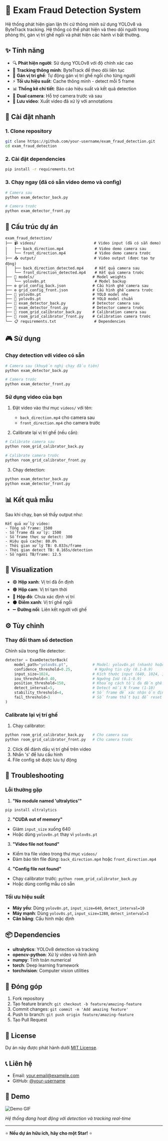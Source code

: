 # 🎯 Exam Fraud Detection System

Hệ thống phát hiện gian lận thi cử thông minh sử dụng YOLOv8 và ByteTrack tracking. Hệ thống có thể phát hiện và theo dõi người trong phòng thi, gán vị trí ghế ngồi và phát hiện các hành vi bất thường.

## ✨ Tính năng

- 🔍 **Phát hiện người**: Sử dụng YOLOv8 với độ chính xác cao
- 🎯 **Tracking thông minh**: ByteTrack để theo dõi liên tục
- 📍 **Gán vị trí ghế**: Tự động gán vị trí ghế ngồi cho từng người
- ⚡ **Tối ưu hiệu suất**: Cache thông minh - detect mỗi 5 frame
- 📊 **Thống kê chi tiết**: Báo cáo hiệu suất và kết quả detection
- 🎥 **Dual camera**: Hỗ trợ camera trước và sau
- 💾 **Lưu video**: Xuất video đã xử lý với annotations

## 🚀 Cài đặt nhanh

### 1. Clone repository
```bash
git clone https://github.com/your-username/exam_fraud_detection.git
cd exam_fraud_detection
```

### 2. Cài đặt dependencies
```bash
pip install -r requirements.txt
```

### 3. Chạy ngay (đã có sẵn video demo và config)
```bash
# Camera sau
python exam_detector_back.py

# Camera trước  
python exam_detector_front.py
```

## 📁 Cấu trúc dự án

```
exam_fraud_detection/
├── 📹 videos/                          # Video input (đã có sẵn demo)
│   ├── back_direction.mp4              # Video demo camera sau
│   └── front_direction.mp4             # Video demo camera trước
├── 📤 output/                          # Video output (được tạo tự động)
│   ├── back_direction_detected.mp4     # Kết quả camera sau
│   └── front_direction_detected.mp4    # Kết quả camera trước
├── 🤖 models/                          # Model weights
│   └── yolov8n.pt                      # Model backup
├── ⚙️ grid_config_back.json            # Cấu hình ghế camera sau
├── ⚙️ grid_config_front.json           # Cấu hình ghế camera trước
├── 🧠 yolov8n.pt                       # YOLO model nhẹ
├── 🧠 yolov8s.pt                       # YOLO model chuẩn
├── 🔧 exam_detector_back.py            # Detector camera sau
├── 🔧 exam_detector_front.py           # Detector camera trước
├── 📐 room_grid_calibrator_back.py     # Calibration camera sau
├── 📐 room_grid_calibrator_front.py    # Calibration camera trước
└── 📋 requirements.txt                 # Dependencies
```

## 🎮 Sử dụng

### Chạy detection với video có sẵn
```bash
# Camera sau (khuyến nghị chạy đầu tiên)
python exam_detector_back.py

# Camera trước
python exam_detector_front.py
```

### Sử dụng video của bạn
1. Đặt video vào thư mục `videos/` với tên:
   - `back_direction.mp4` cho camera sau
   - `front_direction.mp4` cho camera trước

2. Calibrate lại vị trí ghế (nếu cần):
```bash
# Calibrate camera sau
python room_grid_calibrator_back.py

# Calibrate camera trước  
python room_grid_calibrator_front.py
```

3. Chạy detection:
```bash
python exam_detector_back.py
python exam_detector_front.py
```

## 📊 Kết quả mẫu

Sau khi chạy, bạn sẽ thấy output như:

```
Kết quả xử lý video:
- Tổng số frame: 1500
- Số frame đã xử lý: 1500
- Số frame thực sự detect: 300
- Hiệu quả cache: 80.0%
- Thời gian xử lý TB: 0.033s/frame
- Thời gian detect TB: 0.165s/detection
- Số người TB/frame: 12.5
```

## 🎨 Visualization

- 🟢 **Hộp xanh**: Vị trí đã ổn định
- 🟠 **Hộp cam**: Vị trí tạm thời
- 🔴 **Hộp đỏ**: Chưa xác định vị trí
- ⚫ **Điểm xanh**: Vị trí ghế ngồi
- ➖ **Đường nối**: Liên kết người với ghế

## ⚙️ Tùy chỉnh

### Thay đổi tham số detection
Chỉnh sửa trong file detector:

```python
detector = ExamDetectorBack(
    model_path="yolov8s.pt",           # Model: yolov8n.pt (nhanh) hoặc yolov8s.pt (chính xác)
    confidence_threshold=0.25,          # Ngưỡng tin cậy (0.1-0.9)
    input_size=1024,                   # Kích thước input (640, 1024, 1280)
    iou_threshold=0.40,                # Ngưỡng IoU (0.1-0.9)
    position_threshold=150,            # Khoảng cách tối đa đến ghế (pixels)
    detect_interval=5,                 # Detect mỗi N frame (1-10)
    stability_threshold=4,             # Số frame để xác nhận ổn định
    fail_threshold=3                   # Số frame thất bại để reset
)
```

### Calibrate lại vị trí ghế
1. Chạy calibrator:
```bash
python room_grid_calibrator_back.py    # Cho camera sau
python room_grid_calibrator_front.py   # Cho camera trước
```

2. Click để đánh dấu vị trí ghế trên video
3. Nhấn 's' để lưu cấu hình
4. File config sẽ được lưu tự động

## 🔧 Troubleshooting

### Lỗi thường gặp

1. **"No module named 'ultralytics'"**
```bash
pip install ultralytics
```

2. **"CUDA out of memory"**
- Giảm `input_size` xuống 640
- Hoặc dùng `yolov8n.pt` thay vì `yolov8s.pt`

3. **"Video file not found"**
- Kiểm tra file video trong thư mục `videos/`
- Đảm bảo tên file đúng: `back_direction.mp4` hoặc `front_direction.mp4`

4. **"Config file not found"**
- Chạy calibrator trước: `python room_grid_calibrator_back.py`
- Hoặc dùng config mẫu có sẵn

### Tối ưu hiệu suất

- **Máy yếu**: Dùng `yolov8n.pt`, `input_size=640`, `detect_interval=10`
- **Máy mạnh**: Dùng `yolov8s.pt`, `input_size=1280`, `detect_interval=3`
- **Cân bằng**: Cấu hình mặc định

## 📦 Dependencies

- **ultralytics**: YOLOv8 detection và tracking
- **opencv-python**: Xử lý video và hình ảnh  
- **numpy**: Tính toán numerical
- **torch**: Deep learning framework
- **torchvision**: Computer vision utilities

## 🤝 Đóng góp

1. Fork repository
2. Tạo feature branch: `git checkout -b feature/amazing-feature`
3. Commit changes: `git commit -m 'Add amazing feature'`
4. Push to branch: `git push origin feature/amazing-feature`
5. Tạo Pull Request

## 📄 License

Dự án này được phát hành dưới [MIT License](LICENSE).

## 📞 Liên hệ

- Email: your.email@example.com
- GitHub: [@your-username](https://github.com/your-username)

## 🎯 Demo

![Demo GIF](demo.gif)

*Hệ thống đang hoạt động với detection và tracking real-time*

---

⭐ **Nếu dự án hữu ích, hãy cho một Star!** ⭐
